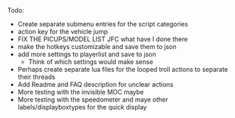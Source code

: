 Todo:
- Create separate submenu entries for the script categories
- action key for the vehicle jump
- FIX THE PICUPS/MODEL LIST JFC what have I done there
- make the hotkeys customizable and save them to json
- add more settings to playerlist and save to json
  - Think of which settings would make sense
- Perhaps create separate lua files for the looped troll actions to separate their threads
- Add Readme and FAQ description for unclear actions
- More testing with the invisible MOC maybe
- More testing with the speedometer and maye other labels/displayboxtypes for the quick display
